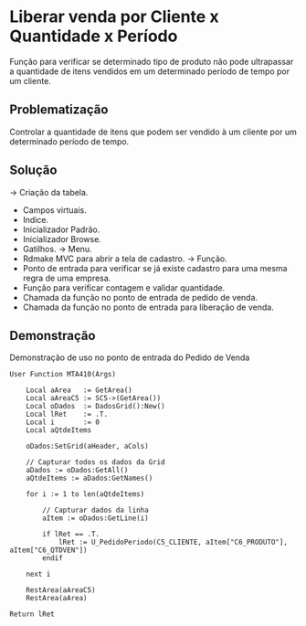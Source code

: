 
# Liberar venda por Cliente x Quantidade x Período

Função para verificar se determinado tipo de produto não pode ultrapassar a quantidade de itens vendidos em um determinado período de tempo por um cliente.




## Problematização
Controlar a quantidade de itens que podem ser vendido à um cliente por um determinado período de tempo.

## Solução
-> Criação da tabela.
   - Campos virtuais.
   - Indice.
   - Inicializador Padrão.
   - Inicializador Browse.
   - Gatilhos.
-> Menu.
   - Rdmake MVC para abrir a tela de cadastro.
-> Função.
   - Ponto de entrada para verificar se já existe cadastro para uma mesma regra de uma empresa.
   - Função para verificar contagem e validar quantidade.
   - Chamada da função no ponto de entrada de pedido de venda.
   - Chamada da função no ponto de entrada para liberação de venda.


## Demonstração

Demonstração de uso no ponto de entrada do Pedido de Venda

```
User Function MTA410(Args)
    
    Local aArea   := GetArea()
    Local aAreaC5 := SC5->(GetArea())
    Local oDados  := DadosGrid():New()
    Local lRet    := .T.
    Local i       := 0
    Local aQtdeItems
    
    oDados:SetGrid(aHeader, aCols)

    // Capturar todos os dados da Grid
    aDados := oDados:GetAll()
    aQtdeItems := aDados:GetNames()

    for i := 1 to len(aQtdeItems)
        
        // Capturar dados da linha
        aItem := oDados:GetLine(i)

        if lRet == .T.
            lRet := U_PedidoPeriodo(C5_CLIENTE, aItem["C6_PRODUTO"], aItem["C6_QTDVEN"])
        endif

    next i
   
    RestArea(aAreaC5)
    RestArea(aArea)

Return lRet
```
